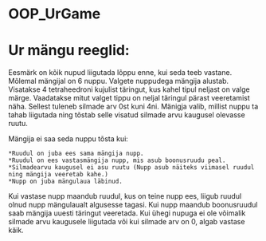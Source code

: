 # OOP_UrGame

# Ur mängu reeglid:
  Eesmärk on kõik nupud liigutada lõppu enne, kui seda teeb vastane.
  Mõlemal mängijal on 6 nuppu.
  Valgete nuppudega mängija alustab.
  Visatakse 4 tetraheedroni kujulist täringut, kus kahel tipul neljast on valge märge.
  Vaadatakse mitut valget tippu on neljal täringul pärast veeretamist näha. Sellest tuleneb silmade arv 0st kuni 4ni.
  Mänigja valib, millist nuppu ta tahab liigutada ning tõstab selle visatud silmade arvu kaugusel olevasse ruutu.
  
  Mängija ei saa seda nuppu tõsta kui:
  
    *Ruudul on juba ees sama mängija nupp.
    *Ruudul on ees vastasmängija nupp, mis asub boonusruudu peal.
    *Silmadearvu kaugusel ei asu ruutu (Nupp asub näiteks viimasel ruudul ning mängija veeretab kahe.)
    *Nupp on juba mängulaua läbinud.
    
  Kui vastase nupp maandub ruudul, kus on teine nupp ees, liigub ruudul olnud nupp mängulaualt algusesse tagasi.
  Kui nupp maandub boonusruudul saab mängija uuesti täringut veeretada.
  Kui ühegi nupuga ei ole võimalik silmade arvu kaugusele liigutada või kui silmade arv on 0, algab vastase käik.
